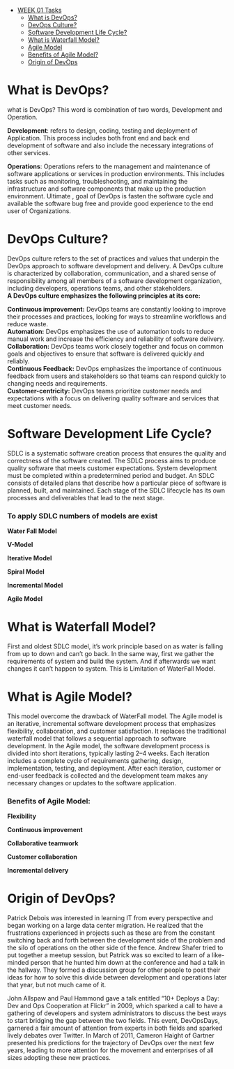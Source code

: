 + [WEEK 01 Tasks](#week1.md)
    + [ What is DevOps?](#what-is-devops)
    + [ DevOps Culture?](#DevOps-Culture)
    + [ Software Development Life Cycle?](#Software-Development-Life-Cycle)
    + [ What is Waterfall Model?](#What-is-Waterfall-Model)
    + [ Agile Model](#Agile-Model)
    + [ Benefits of Agile Model?](#Benefits-of-Agile)
    + [ Origin of DevOps](#Origin-of-DevOps)
# What is DevOps?
what is DevOps? This word is combination of two words, Development and Operation.

**Development**: refers to design, coding, testing and deployment of Application. This process includes both front end and back end development of software and also include the necessary integrations of other services.

**Operations**: Operations refers to the management and maintenance of software applications or services in production environments. This includes tasks such as monitoring, troubleshooting, and maintaining the infrastructure and software components that make up the production environment. Ultimate , goal of DevOps is fasten the software cycle and available the software bug free and provide good experience to the end user of Organizations.

# DevOps Culture?

DevOps culture refers to the set of practices and values that underpin the DevOps approach to software development and delivery. A DevOps culture is characterized by collaboration, communication, and a shared sense of responsibility among all members of a software development organization, including developers, operations teams, and other stakeholders.<br>
**A DevOps culture emphasizes the following principles at its core:**

**Continuous improvement:** DevOps teams are constantly looking to improve their processes and practices, looking for ways to streamline workflows and reduce waste.<br>
**Automation:** DevOps emphasizes the use of automation tools to reduce manual work and increase the efficiency and reliability of software delivery.<br>
**Collaboration:** DevOps teams work closely together and focus on common goals and objectives to ensure that software is delivered quickly and reliably.<br> **Continuous Feedback:** DevOps emphasizes the importance of continuous feedback from users and stakeholders so that teams can respond quickly to changing needs and requirements.<br>
**Customer-centricity:** DevOps teams prioritize customer needs and expectations with a focus on delivering quality software and services that meet customer needs.

# Software Development Life Cycle?

SDLC is a systematic software creation process that ensures the quality and correctness of the software created. The SDLC process aims to produce quality software that meets customer expectations. System development must be completed within a predetermined period and budget. An SDLC consists of detailed plans that describe how a particular piece of software is planned, built, and maintained. Each stage of the SDLC lifecycle has its own processes and deliverables that lead to the next stage.

### To apply SDLC numbers of models are exist

**Water Fall Model**

**V-Model**

**Iterative Model**

**Spiral Model**

**Incremental Model**

**Agile Model**

# What is Waterfall Model?

First and oldest SDLC model, it’s work principle based on as water is falling from up to down and can’t go back. In the same way, first we gather the requirements of system and build the system. And if afterwards we want changes it can’t happen to system. This is Limitation of WaterFall Model.

# What is Agile Model?

This model overcome the drawback of WaterFall model. The Agile model is an iterative, incremental software development process that emphasizes flexibility, collaboration, and customer satisfaction. It replaces the traditional waterfall model that follows a sequential approach to software development.
In the Agile model, the software development process is divided into short iterations, typically lasting 2–4 weeks. Each iteration includes a complete cycle of requirements gathering, design, implementation, testing, and deployment. After each iteration, customer or end-user feedback is collected and the development team makes any necessary changes or updates to the software application.

### Benefits of Agile Model:

**Flexibility**

**Continuous improvement**

**Collaborative teamwork**

**Customer collaboration**

**Incremental delivery**

# Origin of DevOps?

Patrick Debois was interested in learning IT from every perspective and began working on a large data center migration. He realized that the frustrations experienced in projects such as these are from the constant switching back and forth between the development side of the problem and the silo of operations on the other side of the fence. Andrew Shafer tried to put together a meetup session, but Patrick was so excited to learn of a like-minded person that he hunted him down at the conference and had a talk in the hallway. They formed a discussion group for other people to post their ideas for how to solve this divide between development and operations later that year, but not much came of it.

John Allspaw and Paul Hammond gave a talk entitled “10+ Deploys a Day: Dev and Ops Cooperation at Flickr” in 2009, which sparked a call to have a gathering of developers and system administrators to discuss the best ways to start bridging the gap between the two fields. This event, DevOpsDays, garnered a fair amount of attention from experts in both fields and sparked lively debates over Twitter. In March of 2011, Cameron Haight of Gartner presented his predictions for the trajectory of DevOps over the next few years, leading to more attention for the movement and enterprises of all sizes adopting these new practices.






    
    
    
    
